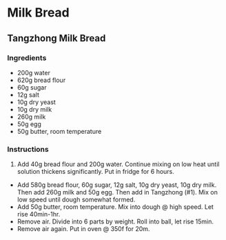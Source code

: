 # Milk Bread

## Tangzhong Milk Bread
### Ingredients
- 200g water
- 620g bread flour
- 60g sugar
- 12g salt
- 10g dry yeast
- 10g dry milk
- 260g milk
- 50g egg
- 50g butter, room temperature

### Instructions

1. Add 40g bread flour and 200g water. Continue mixing on low heat until solution thickens significantly. Put in fridge for 6 hours.
- Add 580g bread flour, 60g sugar, 12g salt, 10g dry yeast, 10g dry milk. Then add 260g milk and 50g egg. Then add in Tangzhong (#1). Mix on low speed until dough somewhat formed.
- Add 50g butter, room temperature. Mix into dough @ high speed. Let rise 40min-1hr.
- Remove air. Divide into 6 parts by weight. Roll into ball, let rise 15min.
- Remove air again. Put in oven @ 350f for 20m.